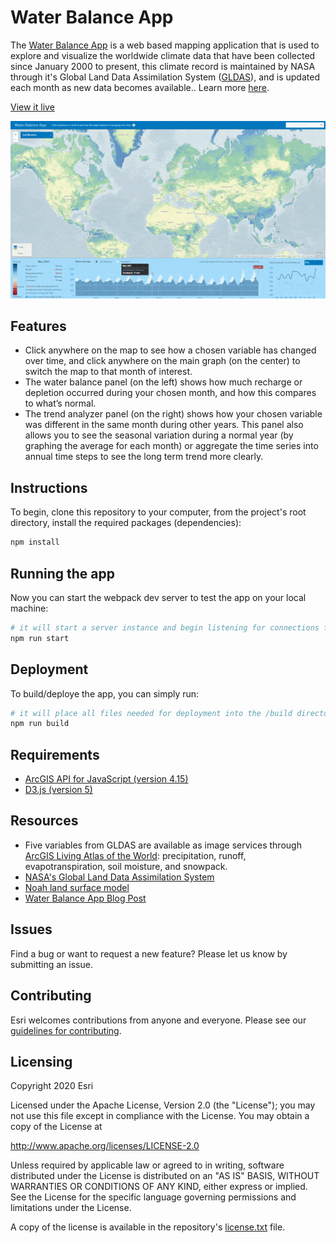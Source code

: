 # Water Balance App

The [Water Balance App](https://livingatlasdev.arcgis.com/waterbalance/) is a web based mapping application that is used to explore and visualize the worldwide climate data that have been collected since January 2000 to present, this climate record is maintained by NASA through it's Global Land Data Assimilation System ([GLDAS](https://ldas.gsfc.nasa.gov/)), and is updated each month as new data becomes available.. Learn more [here](https://blogs.esri.com/esri/arcgis/2017/09/25/explore-climate-trends-with-the-water-balance-app/).

[View it live](https://livingatlas.arcgis.com/waterbalance/)

![App](water-balance-app.gif)

## Features
* Click anywhere on the map to see how a chosen variable has changed over time, and click anywhere on the main graph (on the center) to switch the map to that month of interest.
* The water balance panel (on the left) shows how much recharge or depletion occurred during your chosen month, and how this compares to what’s normal.
* The trend analyzer panel (on the right) shows how your chosen variable was different in the same month during other years. This panel also allows you to see the seasonal variation during a normal year (by graphing the average for each month) or aggregate the time series into annual time steps to see the long term trend more clearly.

## Instructions

To begin, clone this repository to your computer, from the project's root directory, install the required packages (dependencies):

```sh
npm install
```

## Running the app 
Now you can start the webpack dev server to test the app on your local machine:

```sh
# it will start a server instance and begin listening for connections from localhost on port 8080
npm run start
```

## Deployment
To build/deploye the app, you can simply run:

```sh
# it will place all files needed for deployment into the /build directory 
npm run build
```

## Requirements

- [ArcGIS API for JavaScript (version 4.15)](https://developers.arcgis.com/javascript/index.html)
- [D3.js (version 5)](https://d3js.org/)

## Resources

* Five variables from GLDAS are available as image services through [ArcGIS Living Atlas of the World](https://livingatlas.arcgis.com/en/#s=0&q=gldas): precipitation, runoff, evapotranspiration, soil moisture, and snowpack.
* [NASA's Global Land Data Assimilation System](https://ldas.gsfc.nasa.gov/)
* [Noah land surface model](https://www.jsg.utexas.edu/noah-mp)
* [Water Balance App Blog Post](https://blogs.esri.com/esri/arcgis/2017/09/25/explore-climate-trends-with-the-water-balance-app/)

## Issues

Find a bug or want to request a new feature?  Please let us know by submitting an issue.

## Contributing

Esri welcomes contributions from anyone and everyone. Please see our [guidelines for contributing](https://github.com/esri/contributing).

## Licensing
Copyright 2020 Esri

Licensed under the Apache License, Version 2.0 (the "License");
you may not use this file except in compliance with the License.
You may obtain a copy of the License at

   http://www.apache.org/licenses/LICENSE-2.0

Unless required by applicable law or agreed to in writing, software
distributed under the License is distributed on an "AS IS" BASIS,
WITHOUT WARRANTIES OR CONDITIONS OF ANY KIND, either express or implied.
See the License for the specific language governing permissions and
limitations under the License.

A copy of the license is available in the repository's [license.txt](license.txt) file.
